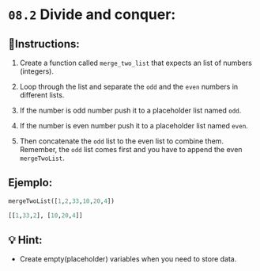 # `08.2` Divide and conquer:

## 📝Instructions:

1. Create a function called `merge_two_list` that expects an list of numbers (integers).

2. Loop through the list and separate the `odd` and the `even` numbers in different lists.

3. If the number is odd number push it to a placeholder list named `odd`.

4. If the number is even number push it to a placeholder list named `even`.

5. Then concatenate the `odd` list to the even list to combine them. Remember, the `odd` list comes first and you have to append the even `mergeTwoList`.

## Ejemplo:

```py
mergeTwoList([1,2,33,10,20,4])

[[1,33,2], [10,20,4]]
```

## 💡 Hint:

+ Create empty(placeholder) variables when you need to store data.